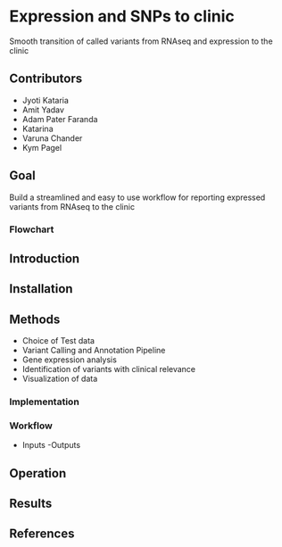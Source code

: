 # Expression and SNPs to clinic
Smooth transition of called variants from RNAseq and expression to the clinic

## Contributors 

- Jyoti Kataria 
- Amit Yadav
- Adam Pater Faranda
- Katarina
- Varuna Chander 
- Kym Pagel 

## Goal 
Build a streamlined and easy to use workflow for reporting expressed variants from RNAseq to the clinic

### Flowchart 


## Introduction 


## Installation 


## Methods
- Choice of Test data
- Variant Calling and Annotation Pipeline
- Gene expression analysis
- Identification of variants with clinical relevance
- Visualization of data

### Implementation


### Workflow
- Inputs 
-Outputs 

## Operation 


## Results 


## References 

